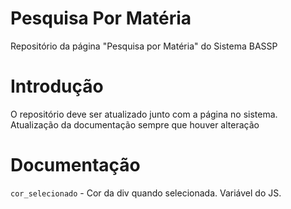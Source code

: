 # Pesquisa Por Matéria
Repositório da página "Pesquisa por Matéria" do Sistema BASSP

# Introdução
O repositório deve ser atualizado junto com a página no sistema.
Atualização da documentação sempre que houver alteração

# Documentação
`cor_selecionado` - Cor da div quando selecionada. Variável do JS.
